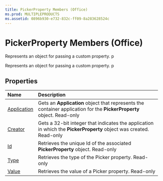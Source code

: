 ```yaml
---
title: PickerProperty Members (Office)
ms.prod: MULTIPLEPRODUCTS
ms.assetid: 0896b930-e732-832c-ff09-8a283628524c
---
```



# PickerProperty Members (Office)
Represents an object for passing a custom property. p

Represents an object for passing a custom property. p


## Properties



|**Name**|**Description**|
|:-----|:-----|
|[Application](pickerproperty-application-property-office.md)|Gets an  **Application** object that represents the container application for the **PickerProperty** object. Read-only|
|[Creator](pickerproperty-creator-property-office.md)|Gets a 32-bit integer that indicates the application in which the  **PickerProperty** object was created. Read-only|
|[Id](pickerproperty-id-property-office.md)|Retrieves the unique Id of the associated  **PickerProperty** object. Read-only|
|[Type](pickerproperty-type-property-office.md)|Retrieves the type of the Picker property. Read-only|
|[Value](pickerproperty-value-property-office.md)|Retrieves the value of a Picker property. Read-only|

